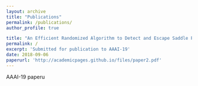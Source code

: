 ```yaml
---
layout: archive
title: "Publications"
permalink: /publications/
author_profile: true

title: "An Efficient Randomized Algorithm to Detect and Escape Saddle Points"
permalink: /
excerpt: 'Submitted for publication to AAAI-19'
date: 2018-09-06
paperurl: 'http://academicpages.github.io/files/paper2.pdf'
---
```


AAAI-19 paperu
